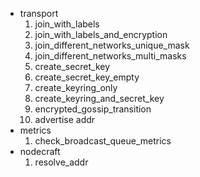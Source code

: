 - transport
  1. join_with_labels
  2. join_with_labels_and_encryption
  3. join_different_networks_unique_mask
  4. join_different_networks_multi_masks
  5. create_secret_key
  6. create_secret_key_empty
  7. create_keyring_only
  8. create_keyring_and_secret_key
  9. encrypted_gossip_transition
  10. advertise addr
- metrics
  1.  check_broadcast_queue_metrics
- nodecraft
  1.  resolve_addr
